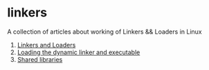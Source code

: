 # linkers
A collection of articles about working of Linkers &amp;&amp; Loaders in Linux 

1. [Linkers and Loaders](http://www.iecc.com/linker/)
2. [Loading the dynamic linker and executable](https://chromium.googlesource.com/native_client/src/native_client/+/master/docs/initial_dynamic_load.md)
3. [Shared libraries](http://tldp.org/HOWTO/Program-Library-HOWTO/shared-libraries.html)
